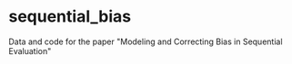 # sequential_bias
Data and code for the paper "Modeling and Correcting Bias in Sequential Evaluation"
